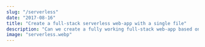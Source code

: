 ```yaml
---
slug: "/serverless"
date: "2017-08-16"
title: "Create a full-stack serverless web-app with a single file"
description: "Can we create a fully working full-stack web-app based on RESTful services with a single file?"
image: "serverless.webp"
---
```

